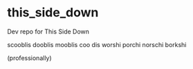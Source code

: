# this_side_down
Dev repo for This Side Down

scooblis dooblis
mooblis coo dis
worshi porchi
norschi borkshi

(professionally)
